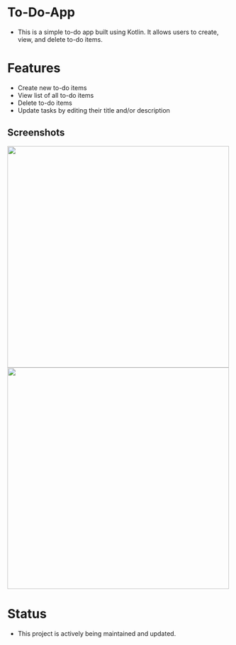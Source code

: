# To-Do-App
* This is a simple to-do app built using Kotlin. It allows users to create, view, and delete to-do items.

# Features
* Create new to-do items
* View list of all to-do items
* Delete to-do items
* Update tasks by editing their title and/or description

## Screenshots
<p>
<img src="https://user-images.githubusercontent.com/100294737/220999766-5c402862-6bf0-4a37-b8d0-a6da10907f10.jpg" height="500">
<img src="https://user-images.githubusercontent.com/100294737/220999945-85f5ff39-30db-4ff9-9edd-a4f1e4864273.jpg" height="500">

<p>




# Status
* This project is actively being maintained and updated.

